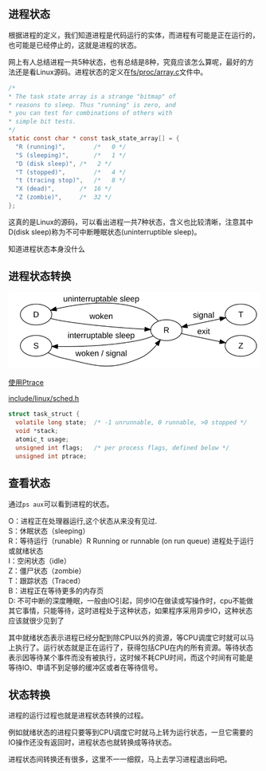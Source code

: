 
## 进程状态

根据进程的定义，我们知道进程是代码运行的实体，而进程有可能是正在运行的，也可能是已经停止的，这就是进程的状态。

网上有人总结进程一共5种状态，也有总结是8种，究竟应该怎么算呢，最好的方法还是看Linux源码。进程状态的定义在[fs/proc/array.c](https://github.com/torvalds/linux/blob/b6da0076bab5a12afb19312ffee41c95490af2a0/fs/proc/array.c)文件中。

```c
/*
* The task state array is a strange "bitmap" of
* reasons to sleep. Thus "running" is zero, and
* you can test for combinations of others with
* simple bit tests.
*/
static const char * const task_state_array[] = {
  "R (running)",		/*   0 */
  "S (sleeping)",		/*   1 */
  "D (disk sleep)",	/*   2 */
  "T (stopped)",		/*   4 */
  "t (tracing stop)",	/*   8 */
  "X (dead)",		/*  16 */
  "Z (zombie)",		/*  32 */
};
```

这真的是Linux的源码，可以看出进程一共7种状态，含义也比较清晰，注意其中D(disk sleep)称为不可中断睡眠状态(uninterruptible sleep)。

知道进程状态本身没什么

## 进程状态转换

![](../images/status_transform.svg)


[使用Ptrace](https://idea.popcount.org/2012-12-11-linux-process-states/)

[include/linux/sched.h](https://github.com/torvalds/linux/blob/master/include%2Flinux%2Fsched.h)



```c
struct task_struct {
  volatile long state;	/* -1 unrunnable, 0 runnable, >0 stopped */
  void *stack;
  atomic_t usage;
  unsigned int flags;	/* per process flags, defined below */
  unsigned int ptrace;
```

## 查看状态

通过`ps aux`可以看到进程的状态。

O：进程正在处理器运行,这个状态从来没有见过.  
S：休眠状态（sleeping）  
R：等待运行（runable）R Running or runnable (on run queue) 进程处于运行或就绪状态  
I：空闲状态（idle）  
Z：僵尸状态（zombie）  
T：跟踪状态（Traced）  
B：进程正在等待更多的内存页  
D: 不可中断的深度睡眠，一般由IO引起，同步IO在做读或写操作时，cpu不能做其它事情，只能等待，这时进程处于这种状态，如果程序采用异步IO，这种状态应该就很少见到了  


其中就绪状态表示进程已经分配到除CPU以外的资源，等CPU调度它时就可以马上执行了。运行状态就是正在运行了，获得包括CPU在内的所有资源。等待状态表示因等待某个事件而没有被执行，这时候不耗CPU时间，而这个时间有可能是等待IO、申请不到足够的缓冲区或者在等待信号。

## 状态转换

进程的运行过程也就是进程状态转换的过程。

例如就绪状态的进程只要等到CPU调度它时就马上转为运行状态，一旦它需要的IO操作还没有返回时，进程状态也就转换成等待状态。

进程状态间转换还有很多，这里不一一细叙，马上去学习进程退出码吧。

